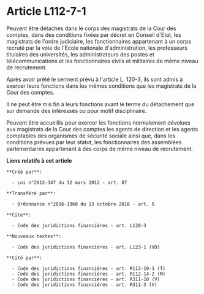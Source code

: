 # Article L112-7-1

Peuvent être détachés dans le corps des magistrats de la Cour des comptes, dans des conditions fixées par décret en Conseil
d'Etat, les magistrats de l'ordre judiciaire, les fonctionnaires appartenant à un corps recruté par la voie de l'Ecole
nationale d'administration, les professeurs titulaires des universités, les administrateurs des postes et télécommunications
et les fonctionnaires civils et militaires de même niveau de recrutement. 

Après avoir prêté le serment prévu à l'article L. 120-3, ils sont admis à exercer leurs fonctions dans les mêmes conditions
que les magistrats de la Cour des comptes. 

Il ne peut être mis fin à leurs fonctions avant le terme du détachement que sur demande des intéressés ou pour motif
disciplinaire. 

Peuvent être accueillis pour exercer les fonctions normalement dévolues aux magistrats de la Cour des comptes les agents de
direction et les agents comptables des organismes de sécurité sociale ainsi que, dans les conditions prévues par leur statut,
les fonctionnaires des assemblées parlementaires appartenant à des corps de même niveau de recrutement.

**Liens relatifs à cet article**

	**Créé par**:

	  - Loi n°2012-347 du 12 mars 2012 - art. 87

	**Transféré par**:

	  - Ordonnance n°2016-1360 du 13 octobre 2016 - art. 5

	**Cite**:

	  - Code des juridictions financières - art. L120-3

	**Nouveaux textes**:

	  - Code des juridictions financières - art. L123-1 (VD)

	**Cité par**:

	  - Code des juridictions financières - art. R112-10-1 (T)
	  - Code des juridictions financières - art. R112-14-2 (M)
	  - Code des juridictions financières - art. R311-10 (V)
	  - Code des juridictions financières - art. R311-3 (V)
